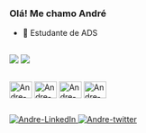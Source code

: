 ### Olá! Me chamo André


- 📗 Estudante de ADS

##

<div>
  <img src="https://github-readme-stats.vercel.app/api?username=AndreMarcassi&show_icons=true&theme=midnight-purple">
  <img src="https://github-readme-stats.vercel.app/api/top-langs/?username=AndreMarcassi&layout=donut&theme=midnight-purple" />
</div>

##

<div style="display: inline_block">
  <img align="center" alt="Andre-C++" height="30" width="40" src="https://cdn.jsdelivr.net/gh/devicons/devicon@latest/icons/cplusplus/cplusplus-original.svg">
  <img align="center" alt="Andre-HTML" height="30" width="40" src="https://cdn.jsdelivr.net/gh/devicons/devicon@latest/icons/html5/html5-original.svg">
  <img align="center" alt="Andre-CSS" height="30" width="40" src="https://cdn.jsdelivr.net/gh/devicons/devicon@latest/icons/css3/css3-original.svg">
  <img align="center" alt="Andre-JS" height="30" width="40" src="https://cdn.jsdelivr.net/gh/devicons/devicon@latest/icons/javascript/javascript-original.svg">
</div>

##

<div>
  <a href="https://www.linkedin.com/in/andre-ms-7ab6002b6/"><img alt="Andre-LinkedIn" src="https://img.shields.io/badge/LinkedIn-0077B5?style=for-the-badge&logo=linkedin&logoColor=white">
  <a href="https://twitter.com/andreMS_oficial"><img alt="Andre-twitter" src="https://img.shields.io/badge/Twitter-1DA1F2?style=for-the-badge&logo=twitter&logoColor=white">

  <!--
  <a href=""><img alt="Andre-twitch" src="https://img.shields.io/badge/Twitch-9146FF?style=for-the-badge&logo=twitch&logoColor=white">
  <a href=""><img alt="Andre-youtube" src="https://img.shields.io/badge/YouTube-FF0000?style=for-the-badge&logo=youtube&logoColor=white">
  <a href=""><img alt="Andre-instagram" src="https://img.shields.io/badge/Instagram-E4405F?style=for-the-badge&logo=instagram&logoColor=white">
  <a href=""><img alt="Andre-tiktok" src="https://img.shields.io/badge/TikTok-000000?style=for-the-badge&logo=tiktok&logoColor=white">
  -->
  
</div>
